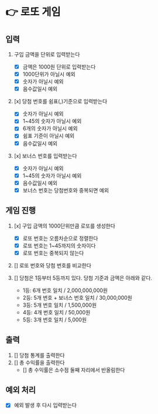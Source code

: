 # 👉 로또 게임

## 입력

1. 구입 금액을 단위로 입력받는다

   - [x] 금액은 1000원 단위로 입력받는다
   - [x] 1000단위가 아닐시 예외
   - [x] 숫자가 아닐시 예외
   - [x] 음수값일시 예외

2. [x] 당첨 번호를 쉼표(,)기준으로 입력받는다

   - [x] 숫자가 아닐시 예외
   - [x] 1~45의 숫자가 아닐시 예외
   - [x] 6개의 숫자가 아닐시 예외
   - [x] 쉼표 기준이 아닐시 예외
   - [x] 음수값일시 예외

3. [x] 보너스 번호를 입력받는다

   - [x] 숫자가 아닐시 예외
   - [x] 1~45의 숫자가 아닐시 예외
   - [x] 음수값일시 예외
   - [x] 보너스 번호는 당첨번호와 중복되면 예외

## 게임 진행

1. [x] 구입 금액의 1000단위만큼 로또를 생성한다

   - [x] 로또 번호는 오름차순으로 정렬한다
   - [x] 로또 번호는 1~45까지의 숫자이다
   - [x] 로또 번호는 중복되지 않는다

2. [] 로또 번호와 당첨 번호를 비교한다

3. [] 당첨은 1등부터 5등까지 있다. 당첨 기준과 금액은 아래와 같다.

   - 1등: 6개 번호 일치 / 2,000,000,000원
   - 2등: 5개 번호 + 보너스 번호 일치 / 30,000,000원
   - 3등: 5개 번호 일치 / 1,500,000원
   - 4등: 4개 번호 일치 / 50,000원
   - 5등: 3개 번호 일치 / 5,000원

## 출력

1. [] 당첨 통계를 출력한다
2. [] 총 수익률을 출력한다
   - [] 총 수익률은 소수점 둘째 자리에서 반올림한다

## 예외 처리

- [x] 예외 발생 후 다시 입력받는다
